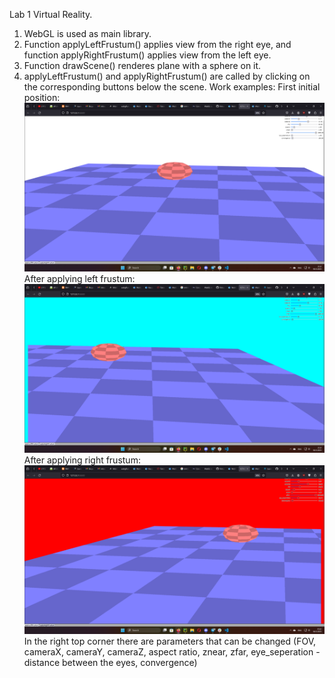 Lab 1 Virtual Reality.
1. WebGL is used as main library. 
2. Function applyLeftFrustum() applies view from the right eye, and function applyRightFrustum() applies view from the left eye.
3. Function drawScene() renderes plane with a sphere on it.
4. applyLeftFrustum() and applyRightFrustum() are called by clicking on the corresponding buttons below the scene.
Work examples:
First initial position:
![Alt text](image.png) 
After applying left frustum:
![Alt text](image-1.png)
After applying right frustum:
![Alt text](image-2.png)
In the right top corner there are parameters that can be changed (FOV, cameraX, cameraY, cameraZ, aspect ratio, znear, zfar, eye_seperation - distance between the eyes, convergence)
